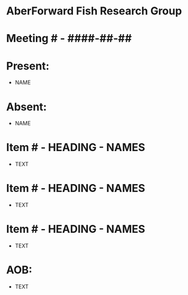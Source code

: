 # AberForward Fish Research Group 

# Meeting # - ####-##-##

# Present:
* NAME

# Absent:
* NAME

# Item # - HEADING - NAMES
* TEXT

# Item # - HEADING - NAMES
* TEXT

# Item # - HEADING - NAMES
* TEXT

# AOB:
* TEXT
